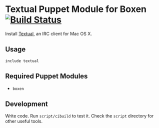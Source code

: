 # Textual Puppet Module for Boxen [![Build Status](https://travis-ci.org/boxen/puppet-textual.png?branch=master)](https://travis-ci.org/boxen/puppet-textual)

Install [Textual](http://www.codeux.com/textual/), an IRC client for Mac OS X.

## Usage

```puppet
include textual
```

## Required Puppet Modules

* `boxen`

## Development

Write code. Run `script/cibuild` to test it. Check the `script`
directory for other useful tools.
